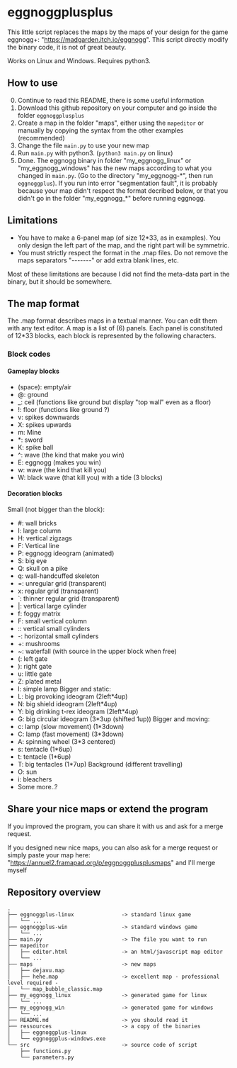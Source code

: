 # eggnoggplusplus #

This little script replaces the maps by the maps of your design for the game eggnogg+: "https://madgarden.itch.io/eggnogg".
This script directly modify the binary code, it is not of great beauty.

Works on Linux and Windows. Requires python3.

## How to use ##
0. Continue to read this README, there is some useful information
1. Download this github repository on your computer and go inside the folder `eggnoggplusplus` 
2. Create a map in the folder "maps", either using the `mapeditor` or manually by copying the syntax from the other examples (recommended)
3. Change the file `main.py` to use your new map
4. Run `main.py` with python3. (`python3 main.py` on linux)
5. Done. The eggnogg binary in folder "my_eggnogg_linux" or "my_eggnogg_windows" has the new maps according to what you changed in `main.py`. (Go to the directory "my_eggnogg-\*", then run `eggnoggplus`). If you run into error "segmentation fault", it is probably because your map didn't respect the format decribed below, or that you didn't go in the folder "my_eggnogg_*" before running eggnogg.


## Limitations ##
- You have to make a 6-panel map (of size 12\*33, as in examples). You only design the left part of the map, and the right part will be symmetric. 
- You must strictly respect the format in the .map files. Do not remove the maps separators "-------" or add extra blank lines, etc.

Most of these limitations are because I did not find the meta-data part in the binary, but it should be somewhere.

## The map format ##
The .map format describes maps in a textual manner. You can edit them with any text editor.
A map is a list of (6) panels. Each panel is constituted of 12\*33 blocks, each block is represented by the following characters.
### Block codes ###
#### Gameplay blocks ####
-  (space): empty/air
- @: ground
- _: ceil (functions like ground but display "top wall" even as a floor)
- !: floor (functions like ground ?)
- v: spikes downwards
- X: spikes upwards
- m: Mine
- *: sword
- K: spike ball
- ^: wave (the kind that make you win)
- E: eggnogg (makes you win)
- w: wave (the kind that kill you)
- W: black wave (that kill you) with a tide (3 blocks)

#### Decoration blocks ####
Small (not bigger than the block):
- #: wall bricks
- I: large column
- H: vertical zigzags
- F: Vertical line
- P: eggnogg ideogram (animated)
- S: big eye
- Q: skull on a pike
- q: wall-handcuffed skeleton
- =: unregular grid (transparent)
- x: regular grid (transparent)
- `: thinner regular grid (transparent)
- |: vertical large cylinder
- f: foggy matrix
- F: small vertical column
- :: vertical small cylinders
- -: horizontal small cylinders
- +: mushrooms
- ~: waterfall (with source in the upper block when free)
- (: left gate
- ): right gate
- u: little gate
- Z: plated metal
- l: simple lamp
Bigger and static:
- L: big provoking ideogram (2left*4up)
- N: big shield ideogram (2left*4up)
- Y: big drinking t-rex ideogram (2left*4up)
- G: big circular ideogram (3*3up (shifted 1up))
Bigger and moving:
- c: lamp (slow movement) (1*3down)
- C: lamp (fast movement) (3*3down)
- A: spinning wheel (3*3 centered)
- s: tentacle (1*6up)
- t: tentacle (1*6up)
- T: big tentacles (1*7up)
Background (different travelling)
- O: sun
- i: bleachers
- Some more..?

## Share your nice maps or extend the program ##
If you improved the program, you can share it with us and ask for a merge request.

If you designed new nice maps, you can also ask for a merge request or simply paste your map here: "https://annuel2.framapad.org/p/eggnoggplusplusmaps" and I'll merge myself


## Repository overview ##
```
.
├── eggnoggplus-linux               -> standard linux game
│   └── ...
├── eggnoggplus-win                 -> standard windows game
│   └── ...
├── main.py                         -> The file you want to run
├── mapeditor
│   ├── editor.html                 -> an html/javascript map editor
│   └── ...
├── maps                            -> new maps 
│   ├── dejavu.map
│   ├── hehe.map                    -> excellent map - professional level required - 
│   └── map_bubble_classic.map
├── my_eggnogg_linux                -> generated game for linux 
│   └── ...
├── my_eggnogg_win                  -> generated game for windows 
│   └── ...
├── README.md                       -> you should read it
├── ressources                      -> a copy of the binaries
│   ├── eggnoggplus-linux
│   └── eggnoggplus-windows.exe
└── src                             -> source code of script
    ├── functions.py
    └── parameters.py
```
